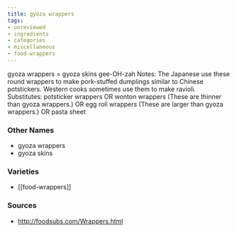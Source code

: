 ```yaml
---
title: gyoza wrappers
tags:
- unreviewed
- ingredients
- categories
- miscellaneous
- food-wrappers
---
```

gyoza wrappers = gyoza skins gee-OH-zah Notes: The Japanese use these round wrappers to make pork-stuffed dumplings similar to Chinese potstickers. Western cooks sometimes use them to make ravioli. Substitutes: potsticker wrappers OR wonton wrappers (These are thinner than gyoza wrappers.) OR egg roll wrappers (These are larger than gyoza wrappers.) OR pasta sheet

### Other Names

* gyoza wrappers
* gyoza skins

### Varieties

* [[food-wrappers]]

### Sources
* http://foodsubs.com/Wrappers.html
